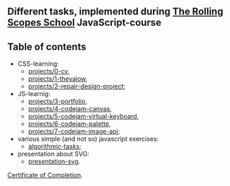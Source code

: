 ## Different tasks, implemented during [The Rolling Scopes School](https://rs.school/) JavaScript-course

## Table of contents
* CSS-learning:
  * [projects/0-cv](projects/0-cv),
  * [projects/1-theyalow](projects/1-theyalow),
  * [projects/2-repair-design-project](projects/2-repair-design-project);
* JS-learnig:
  * [projects/3-portfolio](projects/3-portfolio),
  * [projects/4-codejam-canvas](projects/4-codejam-canvas),
  * [projects/5-codejam-virtual-keyboard](projects/5-codejam-virtual-keyboard),
  * [projects/6-codejam-palette](projects/6-codejam-palette),
  * [projects/7-codejam-image-api](projects/7-codejam-image-api);
* various simple (and not so) javascript exercises:
  * [algorithmic-tasks](algorithmic-tasks);
* presentation about SVG:
  * [presentation-svg](presentation-svg).

[Certificate of Completion](certificate.pdf).

